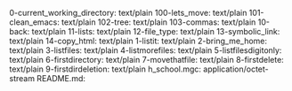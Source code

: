 0-current_working_directory: text/plain
100-lets_move:               text/plain
101-clean_emacs:             text/plain
102-tree:                    text/plain
103-commas:                  text/plain
10-back:                     text/plain
11-lists:                    text/plain
12-file_type:                text/plain
13-symbolic_link:            text/plain
14-copy_html:                text/plain
1-listit:                    text/plain
2-bring_me_home:             text/plain
3-listfiles:                 text/plain
4-listmorefiles:             text/plain
5-listfilesdigitonly:        text/plain
6-firstdirectory:            text/plain
7-movethatfile:              text/plain
8-firstdelete:               text/plain
9-firstdirdeletion:          text/plain
h_school.mgc:                application/octet-stream
README.md:    
